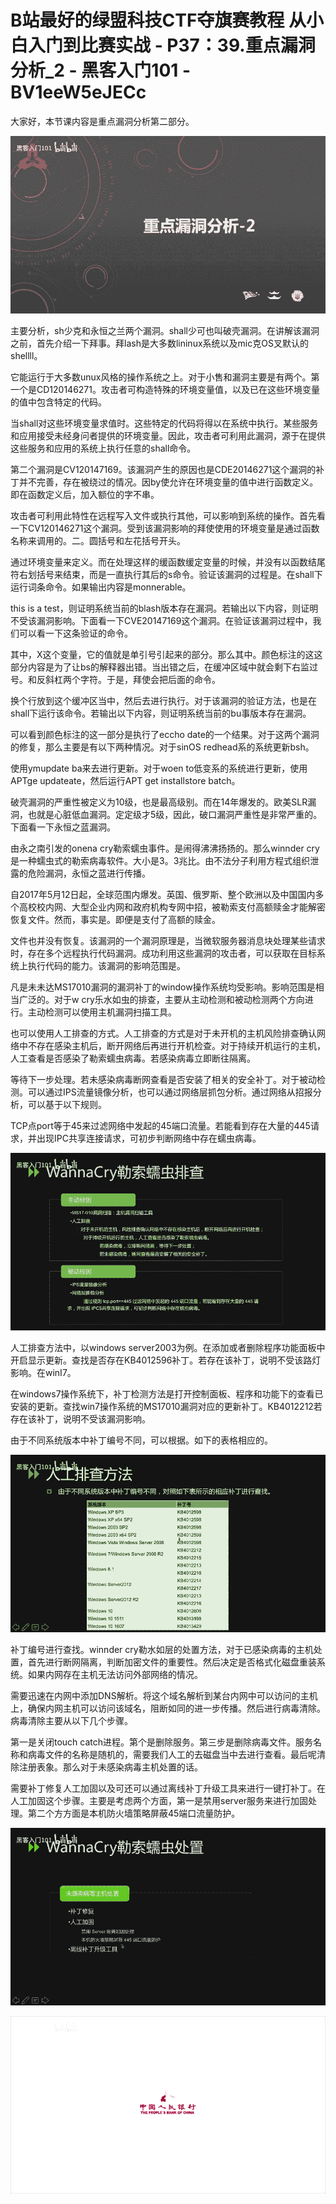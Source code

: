 # B站最好的绿盟科技CTF夺旗赛教程 从小白入门到比赛实战 - P37：39.重点漏洞分析_2 - 黑客入门101 - BV1eeW5eJECc

大家好，本节课内容是重点漏洞分析第二部分。

![](img/2456c4de004c646dd7b5127e3fe2b6f0_1.png)

主要分析，sh少克和永恒之兰两个漏洞。shall少可也叫破壳漏洞。在讲解该漏洞之前，首先介绍一下拜事。拜lash是大多数lininux系统以及mic克OS叉默认的 shellll。

它能运行于大多数unux风格的操作系统之上。对于小售和漏洞主要是有两个。第一个是CD120146271。攻击者可构造特殊的环境变量值，以及已在这些环境变量的值中包含特定的代码。

当shall对这些环境变量求值时。这些特定的代码将得以在系统中执行。某些服务和应用接受未经身问者提供的环境变量。因此，攻击者可利用此漏洞，源于在提供这些服务和应用的系统上执行任意的shall命令。

第二个漏洞是CV120147169。该漏洞产生的原因也是CDE20146271这个漏洞的补丁并不完善，存在被绕过的情况。因by使允许在环境变量的值中进行函数定义。即在函数定义后，加入额位的字不串。

攻击者可利用此特性在远程写入文件或执行其他，可以影响到系统的操作。首先看一下CV120146271这个漏洞。受到该漏洞影响的拜使使用的环境变量是通过函数名称来调用的。二。圆括号和左花括号开头。

通过环境变量来定义。而在处理这样的缓函数缓定变量的时候，并没有以函数结尾符右划括号来结束，而是一直执行其后的s命令。验证该漏洞的过程是。在shall下运行词条命令。如果输出内容是monnerable。

this is a test，则证明系统当前的blash版本存在漏洞。若输出以下内容，则证明不受该漏洞影响。下面看一下CVE20147169这个漏洞。在验证该漏洞过程中，我们可以看一下这条验证的命令。

其中，X这个变量，它的值就是单引号引起来的部分。那么其中。颜色标注的这这部分内容是为了让bs的解释器出错。当出错之后，在缓冲区域中就会剩下右监过号。和反斜杠两个字符。于是，拜使会把后面的命令。

换个行放到这个缓冲区当中，然后去进行执行。对于该漏洞的验证方法，也是在shall下运行该命令。若输出以下内容，则证明系统当前的bu事版本存在漏洞。

可以看到颜色标注的这一部分是执行了eccho date的一个结果。对于这两个漏洞的修复，那么主要是有以下两种情况。对于sinOS redhead系的系统更新bsh。

使用ymupdate ba来去进行更新。对于woen to低变系的系统进行更新，使用APTge updateate，然后运行APT get installstore batch。

破壳漏洞的严重性被定义为10级，也是最高级别。而在14年爆发的。欧美SLR漏洞，也就是心脏低血漏洞。定定级才5级，因此，破口漏洞严重性是非常严重的。下面看一下永恒之蓝漏洞。

由永之南引发的onena cry勒索蠕虫事件。是闹得沸沸扬扬的。那么winnder cry是一种蠕虫式的勒索病毒软件。大小是3。3兆比。由不法分子利用方程式组织泄露的危险漏洞，永恒之蓝进行传播。

自2017年5月12日起，全球范围内爆发。英国、俄罗斯、整个欧洲以及中国国内多个高校校内网、大型企业内网和政府机构专网中招，被勒索支付高额赎金才能解密恢复文件。然而，事实是。即便是支付了高额的赎金。

文件也并没有恢复。该漏洞的一个漏洞原理是，当微软服务器消息块处理某些请求时，存在多个远程执行代码漏洞。成功利用这些漏洞的攻击者，可以获取在目标系统上执行代码的能力。该漏洞的影响范围是。

凡是未未达MS17010漏洞的漏洞补丁的window操作系统均受影响。影响范围是相当广泛的。对于w cry乐水如虫的排查，主要从主动检测和被动检测两个方向进行。主动检测可以使用主机漏洞扫描工具。

也可以使用人工排查的方式。人工排查的方式是对于未开机的主机风险排查确认网络中不存在感染主机后，断开网络后再进行开机检查。对于持续开机运行的主机，人工查看是否感染了勒索蠕虫病毒。若感染病毒立即断往隔离。

等待下一步处理。若未感染病毒断网查看是否安装了相关的安全补丁。对于被动检测。可以通过IPS流量镜像分析，也可以通过网络层抓包分析。通过网络从招报分析，可以基于以下规则。

TCP点port等于45来过滤网络中发起的45端口流量。若能看到存在大量的445请求，并出现IPC共享连接请求，可初步判断网络中存在蠕虫病毒。



![](img/2456c4de004c646dd7b5127e3fe2b6f0_3.png)

人工排查方法中，以windows server2003为例。在添加或者删除程序功能面板中开启显示更新。查找是否存在KB4012596补丁。若存在该补丁，说明不受该路灯影响。在winI7。

在windows7操作系统下，补丁检测方法是打开控制面板、程序和功能下的查看已安装的更新。查找win7操作系统的MS17010漏洞对应的更新补丁。KB4012212若存在该补丁，说明不受该漏洞影响。

由于不同系统版本中补丁编号不同，可以根据。如下的表格相应的。

![](img/2456c4de004c646dd7b5127e3fe2b6f0_5.png)

补丁编号进行查找。winnder cry勒水如层的处置方法，对于已感染病毒的主机处置，首先进行断网隔离，判断加密文件的重要性。然后决定是否格式化磁盘重装系统。如果内网存在主机无法访问外部网络的情况。

需要迅速在内网中添加DNS解析。将这个域名解析到某台内网中可以访问的主机上，确保内网主机可以访问该域名，阻断如同的进一步传播。然后进行病毒清除。病毒清除主要从以下几个步骤。

第一是关闭touch catch进程。第个是删除服务。第三步是删除病毒文件。服务名称和病毒文件的名称是随机的，需要我们人工的去磁盘当中去进行查看。最后呢清除注册表象。那么对于未感染病毒主机处置的话。

需要补丁修复人工加固以及可还可以通过离线补丁升级工具来进行一键打补丁。在人工加固这个步骤。主要是考虑两个方面，第一是禁用server服务来进行加固处理。第二个方方面是本机防火墙策略屏蔽45端口流量防护。



![](img/2456c4de004c646dd7b5127e3fe2b6f0_7.png)

![](img/2456c4de004c646dd7b5127e3fe2b6f0_8.png)